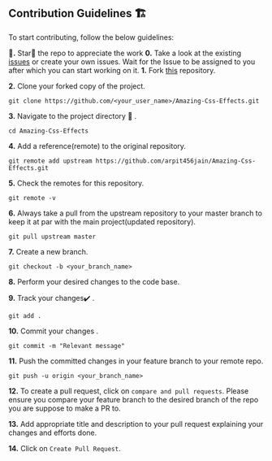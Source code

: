 ## Contribution Guidelines 🏗
To start contributing, follow the below guidelines: 

**🌟.** Star🌟 the repo to appreciate the work
**0.**  Take a look at the existing [issues](https://github.com/arpit456jain/Amazing-Css-Effects/issues) or create your own issues. Wait for the Issue to be assigned to you after which you can start working on it.
**1.**  Fork [this](https://github.com/arpit456jain/Amazing-Css-Effects) repository.

**2.**  Clone your forked copy of the project.

```
git clone https://github.com/<your_user_name>/Amazing-Css-Effects.git
```

**3.** Navigate to the project directory :file_folder: .

```
cd Amazing-Css-Effects
```

**4.** Add a reference(remote) to the original repository.

```
git remote add upstream https://github.com/arpit456jain/Amazing-Css-Effects.git
```

**5.** Check the remotes for this repository.

```
git remote -v
```

**6.** Always take a pull from the upstream repository to your master branch to keep it at par with the main project(updated repository).

```
git pull upstream master
```

**7.** Create a new branch.

```
git checkout -b <your_branch_name>
```

**8.** Perform your desired changes to the code base.


**9.** Track your changes:heavy_check_mark: .

```
git add . 
```

**10.** Commit your changes .

```
git commit -m "Relevant message"
```

**11.** Push the committed changes in your feature branch to your remote repo.

```
git push -u origin <your_branch_name>
```

**12.** To create a pull request, click on `compare and pull requests`. Please ensure you compare your feature branch to the desired branch of the repo you are suppose to make a PR to.

**13.** Add appropriate title and description to your pull request explaining your changes and efforts done.

**14.** Click on `Create Pull Request`.